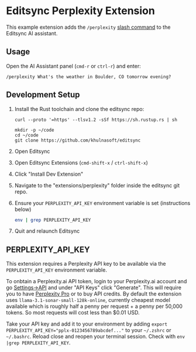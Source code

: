 # Editsync Perplexity Extension

This example extension adds the `/perplexity` [slash command](https://editsync.khulnasoft.com/docs/assistant/commands) to the Editsync AI assistant.

## Usage

Open the AI Assistant panel (`cmd-r` or `ctrl-r`) and enter:

```
/perplexity What's the weather in Boulder, CO tomorrow evening?
```

## Development Setup

1. Install the Rust toolchain and clone the editsync repo:

   ```
   curl --proto '=https' --tlsv1.2 -sSf https://sh.rustup.rs | sh

   mkdir -p ~/code
   cd ~/code
   git clone https://github.com/khulnasoft/editsync
   ```

1. Open Editsync
1. Open Editsync Extensions (`cmd-shift-x` / `ctrl-shift-x`)
1. Click "Install Dev Extension"
1. Navigate to the "extensions/perplexity" folder inside the editsync git repo.
1. Ensure your `PERPLEXITY_API_KEY` environment variable is set (instructions below)

   ```sh
   env | grep PERPLEXITY_API_KEY
   ```

1. Quit and relaunch Editsync

## PERPLEXITY_API_KEY

This extension requires a Perplexity API key to be available via the `PERPLEXITY_API_KEY` environment variable.

To onbtain a Perplexity.ai API token, login to your Perplexity.ai account and go [Settings->API](https://www.perplexity.ai/settings/api) and under "API Keys" click "Generate". This will require you to have [Perplexity Pro](https://www.perplexity.ai/pro) or to buy API credits. By default the extension uses `llama-3.1-sonar-small-128k-online`, currently cheapest model available which is roughly half a penny per request + a penny per 50,000 tokens. So most requests will cost less than $0.01 USD.

Take your API key and add it to your environment by adding `export PERPLEXITY_API_KEY="pplx-0123456789abcdef..."` to your `~/.zshrc` or `~/.bashrc`. Reload close and reopen your terminal session. Check with `env |grep PERPLEXITY_API_KEY`.

